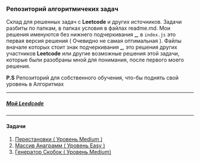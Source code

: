 ### Репозиторий алгоритмичеких задач

Склад для решенных задач с **Leetcode** и других источников.
Задачи разбиты по папкам, в папках условия в файлах readme.md.
Мои решения именуются без нижнего подчеркивания **_**, в ``index.js`` это первая версия решения ( Очевидно не самая оптимальная ). Файлы вначале которых стоит знак подчеркивания **_**, это решения других участников **Leetcode** или другие возможные решения этой задачи, которые были разобраны мной для понимания, после первого моего решения. 

**P.S** Репозиторий для собственного обучения, что-бы поднять свой уровень в Алгоритмах

***
##### [Мой Leedcode](https://leetcode.com/nearxjob/)

***
#### Задачи

1) [Перестановки ( Уровень Medium )](./permutation/)
2) [Массив Анаграмм ( Уровень Easy )](./anagramArray/)
3) [Генератор Скобок ( Уровень Medium)](./GenerateParentheses)